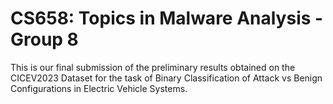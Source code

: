 # CS658: Topics in Malware Analysis - Group 8
This is our final submission of the preliminary results obtained on the CICEV2023 Dataset for the task of Binary Classification of Attack vs Benign Configurations in Electric Vehicle Systems.

